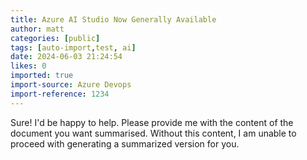 ```yaml
---
title: Azure AI Studio Now Generally Available
author: matt
categories: [public]
tags: [auto-import,test, ai]
date: 2024-06-03 21:24:54 
likes: 0
imported: true
import-source: Azure Devops
import-reference: 1234
---
```


Sure! I'd be happy to help. Please provide me with the content of the document you want summarised. Without this content, I am unable to proceed with generating a summarized version for you.